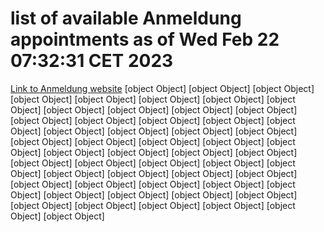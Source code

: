 # list of available Anmeldung appointments as of Wed Feb 22 07:32:31 CET 2023
[Link to Anmeldung website](https://service.berlin.de/terminvereinbarung/termin/tag.php?termin=1&anliegen[]=120686&dienstleisterlist=122210,122217,327316,122219,327312,122227,327314,122231,327346,122243,327348,122254,122252,329742,122260,329745,122262,329748,122271,327278,122273,327274,122277,327276,330436,122280,327294,122282,327290,122284,327292,122291,327270,122285,327266,122286,327264,122296,327268,150230,329760,122294,327284,122312,329763,122314,329775,122304,327330,122311,327334,122309,327332,317869,122281,327352,122279,329772,122283,122276,327324,122274,327326,122267,329766,122246,327318,122251,327320,122257,327322,122208,327298,122226,327300&herkunft=http%3A%2F%2Fservice.berlin.de%2Fdienstleistung%2F120686%2F)
[object Object]
[object Object]
[object Object]
[object Object]
[object Object]
[object Object]
[object Object]
[object Object]
[object Object]
[object Object]
[object Object]
[object Object]
[object Object]
[object Object]
[object Object]
[object Object]
[object Object]
[object Object]
[object Object]
[object Object]
[object Object]
[object Object]
[object Object]
[object Object]
[object Object]
[object Object]
[object Object]
[object Object]
[object Object]
[object Object]
[object Object]
[object Object]
[object Object]
[object Object]
[object Object]
[object Object]
[object Object]
[object Object]
[object Object]
[object Object]
[object Object]
[object Object]
[object Object]
[object Object]
[object Object]
[object Object]
[object Object]
[object Object]
[object Object]
[object Object]
[object Object]
[object Object]
[object Object]
[object Object]
